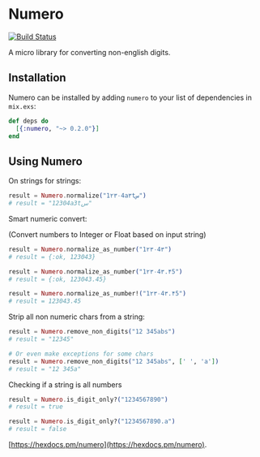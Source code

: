 # Numero

[![Build Status](https://travis-ci.org/alisinabh/Numero.svg?branch=master)](https://travis-ci.org/alisinabh/Numero)

A micro library for converting non-english digits.

## Installation

Numero can be installed
by adding `numero` to your list of dependencies in `mix.exs`:

```elixir
def deps do
  [{:numero, "~> 0.2.0"}]
end
```

## Using Numero

On strings for strings:

```elixir
result = Numero.normalize("1۲۳۰4a۳tس")
# result = "12304a3tس"
```

Smart numeric convert:

(Convert numbers to Integer or Float based on input string)

```elixir
result = Numero.normalize_as_number("1۲۳۰4۳")
# result = {:ok, 123043}

result = Numero.normalize_as_number("1۲۳۰4۳.۴5")
# result = {:ok, 123043.45}

result = Numero.normalize_as_number!("1۲۳۰4۳.۴5")
# result = 123043.45
```

Strip all non numeric chars from a string:

```elixir
result = Numero.remove_non_digits("12 345abs")
# result = "12345"

# Or even make exceptions for some chars
result = Numero.remove_non_digits("12 345abs", [' ', 'a'])
# result = "12 345a"
```

Checking if a string is all numbers
```elixir
result = Numero.is_digit_only?("1234567890")
# result = true

result = Numero.is_digit_only?("1234567890.a")
# result = false
```

[https://hexdocs.pm/numero](https://hexdocs.pm/numero).
